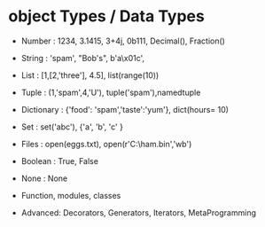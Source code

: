 # object Types /  Data Types

- Number : 1234, 3.1415, 3+4j, 0b111, Decimal(),
Fraction()

- String : 'spam', "Bob's", b'a\x01c',

- List : [1,[2,'three'], 4.5], list(range(10))

- Tuple : (1,'spam',4,'U'), tuple('spam'),namedtuple

- Dictionary : {'food': 'spam','taste':'yum'}, dict(hours= 10)

- Set : set('abc'), {'a', 'b', 'c' }

- Files : open(eggs.txt), open(r'C:\ham.bin','wb')

- Boolean : True, False
- None : None
- Function, modules, classes

- Advanced: Decorators, Generators, Iterators, MetaProgramming